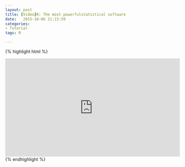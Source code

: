```yaml
---
layout: post
title: [Video]R: The most powerfulstatistical software
date:   2015-10-06 21:15:59
categories: 
- Tutorial
tags: R

---
```



{% highlight html %}
<iframe width="560" height="315" src="http://v.qq.com/page/e/4/c/e0167yvvr4c.html" frameborder="0"> </iframe>
{% endhighlight %}